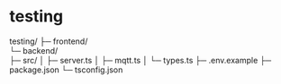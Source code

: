 # testing

testing/
├─ frontend/                
└─ backend/                 
   ├─ src/
   │  ├─ server.ts
   │  ├─ mqtt.ts
   │  └─ types.ts
   ├─ .env.example
   ├─ package.json
   └─ tsconfig.json